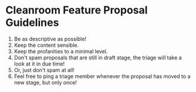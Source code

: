# Cleanroom Feature Proposal Guidelines

1. Be as descriptive as possible!
2. Keep the content sensible.
3. Keep the profanities to a minimal level.
4. Don't spam proposals that are still in draft stage, the triage will take a look at it in due time!
5. Or, just don't spam at all!
6. Feel free to ping a triage member whenever the proposal has moved to a new stage, but only once!